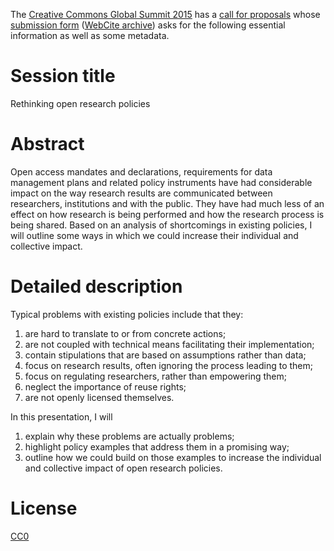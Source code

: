 The [Creative Commons Global Summit 2015](https://summit.creativecommons.org/) has a [call for proposals](https://summit.creativecommons.org/cfp/) whose [submission form](https://donate.creativecommons.org/civicrm/event/register?reset=1&id=12) ([WebCite archive](http://www.webcitation.org/6a47O5pey)) asks for the following essential information as well as some metadata.

# Session title
Rethinking open research policies

# Abstract
Open access mandates and declarations, requirements for data management plans and related policy instruments have had considerable impact on the way research results are communicated between researchers, institutions and with the public. They have had much less of an effect on how research is being performed and how the research process is being shared. Based on an analysis of shortcomings in existing policies, I will outline some ways in which we could increase their individual and collective impact.

# Detailed description
Typical problems with existing policies include that they:
 1. are hard to translate to or from concrete actions;
 2. are not coupled with technical means facilitating their implementation;
 3. contain stipulations that are based on assumptions rather than data;
 4. focus on research results, often ignoring the process leading to them;
 5. focus on regulating researchers, rather than empowering them;
 6. neglect the importance of reuse rights;
 7. are not openly licensed themselves.

In this presentation, I will 
 1. explain why these problems are actually problems;
 2. highlight policy examples that address them in a promising way;
 3. outline how we could build on those examples to increase the individual and collective impact of open research policies.

# License
[CC0](http://creativecommons.org/publicdomain/zero/1.0/)

